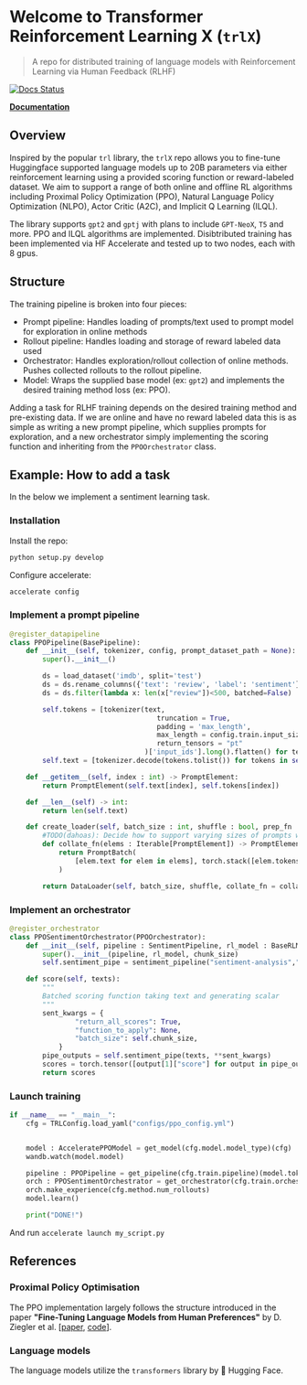 [docs-image]: https://readthedocs.org/projects/trlX/badge/?version=latest
[docs-url]: https://trlX.readthedocs.io/en/latest/?badge=latest

# Welcome to Transformer Reinforcement Learning X (`trlX`)
> A repo for distributed training of language models with Reinforcement Learning via Human Feedback (RLHF)

[![Docs Status][docs-image]][docs-url]

**[Documentation](https://trlX.readthedocs.io)**

## Overview
Inspired by the popular `trl` library, the `trlX` repo allows you to fine-tune Huggingface supported language models up to 20B parameters via either reinforcement learning using a provided scoring function or reward-labeled dataset. We aim to support a range of both online and offline RL algorithms including Proximal Policy Optimization (PPO), Natural Language Policy Optimization (NLPO), Actor Critic (A2C), and Implicit Q Learning (ILQL).

The library supports `gpt2` and `gptj` with plans to include `GPT-NeoX`, `T5` and more. PPO and ILQL algorithms are implemented. Disibtributed training has been implemented via HF Accelerate and tested up to two nodes, each with 8 gpus.

## Structure

The training pipeline is broken into four pieces:

- Prompt pipeline: Handles loading of prompts/text used to prompt model for exploration in online methods
- Rollout pipeline: Handles loading and storage of reward labeled data used
- Orchestrator: Handles exploration/rollout collection of online methods. Pushes collected rollouts to the rollout pipeline.
- Model: Wraps the supplied base model (ex: `gpt2`) and implements the desired training method loss (ex: PPO).

Adding a task for RLHF training depends on the desired training method and pre-existing data. If we are online and have no reward labeled data this is as simple as writing a new prompt pipeline, which supplies prompts for exploration, and a new orchestrator simply implementing the scoring function and inheriting from the `PPOOrchestrator` class. 

## Example: How to add a task

In the below we implement a sentiment learning task.

### Installation

Install the repo:
```bash
python setup.py develop
```

Configure accelerate:
```bash
accelerate config
```

### Implement a prompt pipeline

```python
@register_datapipeline
class PPOPipeline(BasePipeline):
    def __init__(self, tokenizer, config, prompt_dataset_path = None):
        super().__init__()

        ds = load_dataset('imdb', split='test')
        ds = ds.rename_columns({'text': 'review', 'label': 'sentiment'})
        ds = ds.filter(lambda x: len(x["review"])<500, batched=False)

        self.tokens = [tokenizer(text,
                                    truncation = True,
                                    padding = 'max_length',
                                    max_length = config.train.input_size,
                                    return_tensors = "pt"
                                 )['input_ids'].long().flatten() for text in ds['review']]
        self.text = [tokenizer.decode(tokens.tolist()) for tokens in self.tokens]

    def __getitem__(self, index : int) -> PromptElement:
        return PromptElement(self.text[index], self.tokens[index])

    def __len__(self) -> int:
        return len(self.text)

    def create_loader(self, batch_size : int, shuffle : bool, prep_fn : Callable = None, num_workers : int = 0) -> DataLoader:
        #TODO(dahoas): Decide how to support varying sizes of prompts without having to tokenize on fly
        def collate_fn(elems : Iterable[PromptElement]) -> PromptElement:
            return PromptBatch(
                [elem.text for elem in elems], torch.stack([elem.tokens for elem in elems])  # Assumes token tensors all same size
            )

        return DataLoader(self, batch_size, shuffle, collate_fn = collate_fn, num_workers = num_workers)
 ```

### Implement an orchestrator 

```python
@register_orchestrator
class PPOSentimentOrchestrator(PPOOrchestrator):
	def __init__(self, pipeline : SentimentPipeline, rl_model : BaseRLModel, chunk_size = 512):
		super().__init__(pipeline, rl_model, chunk_size)
		self.sentiment_pipe = sentiment_pipeline("sentiment-analysis","lvwerra/distilbert-imdb", device=-1)

	def score(self, texts):
		"""
		Batched scoring function taking text and generating scalar
		"""
		sent_kwargs = {
				"return_all_scores": True,
				"function_to_apply": None,
				"batch_size": self.chunk_size,
			}
		pipe_outputs = self.sentiment_pipe(texts, **sent_kwargs)
		scores = torch.tensor([output[1]["score"] for output in pipe_outputs])
		return scores
```

### Launch training

```python
if __name__ == "__main__":
    cfg = TRLConfig.load_yaml("configs/ppo_config.yml")


    model : AcceleratePPOModel = get_model(cfg.model.model_type)(cfg)
    wandb.watch(model.model)

    pipeline : PPOPipeline = get_pipeline(cfg.train.pipeline)(model.tokenizer, cfg)
    orch : PPOSentimentOrchestrator = get_orchestrator(cfg.train.orchestrator)(pipeline, model, cfg.method.chunk_size)
    orch.make_experience(cfg.method.num_rollouts)
    model.learn()

    print("DONE!")
```

And run `accelerate launch my_script.py`

## References

### Proximal Policy Optimisation
The PPO implementation largely follows the structure introduced in the paper **"Fine-Tuning Language Models from Human Preferences"** by D. Ziegler et al. \[[paper](https://arxiv.org/pdf/1909.08593.pdf), [code](https://github.com/openai/lm-human-preferences)].

### Language models
The language models utilize the `transformers` library by 🤗 Hugging Face.
